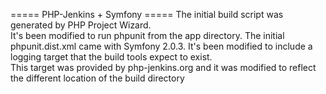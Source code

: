 ===== PHP-Jenkins + Symfony =====
The initial build script was generated by PHP Project Wizard.  
It's been modified to run phpunit from the app directory.
The initial phpunit.dist.xml came with Symfony 2.0.3.
It's been modified to include a logging target that the build tools expect to exist.  
This target was provided by php-jenkins.org and it was modified to reflect the different location of the build directory